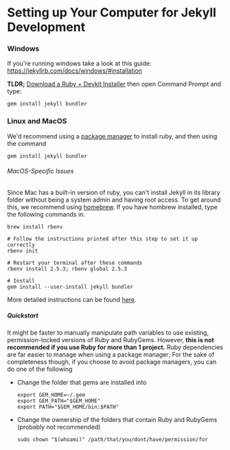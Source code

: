 # Setting up Your Computer for Jekyll Development

### Windows
If you're running windows take a look at this guide: https://jekyllrb.com/docs/windows/#installation

**TLDR;** [Download a Ruby + Devkit Installer][windows-installer] then open Command Prompt and type:

```shell
gem install jekyll bundler
```

[windows-installer]: https://rubyinstaller.org/downloads/

### Linux and MacOS
We'd recommend using a [package manager][install-ruby] to install ruby, and then using the command

```shell
gem install jekyll bundler
```

[install-ruby]: https://www.ruby-lang.org/en/documentation/installation/#package-management-systems

###### MacOS-Specific Issues
Since Mac has a built-in version of ruby, you can't install Jekyll in its library folder without being a system admin and having root access. To get around this, we recommend using [homebrew][install-homebrew]. If you have hombrew installed, type the following commands in.

```shell
brew install rbenv

# Follow the instructions printed after this step to set it up correctly
rbenv init

# Restart your terminal after these commands
rbenv install 2.5.3; rbenv global 2.5.3

# Install
gem install --user-install jekyll bundler
```

More detailed instructions can be found [here][install-rbenv].

[install-homebrew]: https://brew.sh/
[install-rbenv]: https://github.com/rbenv/rbenv#homebrew-on-macos

##### Quickstart
It might be faster to manually manipulate path variables to use existing, permission-locked versions of Ruby and RubyGems.
However, **this is not recommended if you use Ruby for more than 1 project.** Ruby dependencies are far easier to manage when using a package manager;
For the sake of completeness though, if you choose to avoid package managers, you can do one of the following

* Change the folder that gems are installed into

  ```shell
  export GEM_HOME=~/.gem
  export GEM_PATH="$GEM_HOME"
  export PATH="$GEM_HOME/bin:$PATH"
  ```
* Change the ownership of the folders that contain Ruby and RubyGems (probably not recommended)

  ```shell
  sudo chown "$(whoami)" /path/that/you/dont/have/permission/for
  ```
